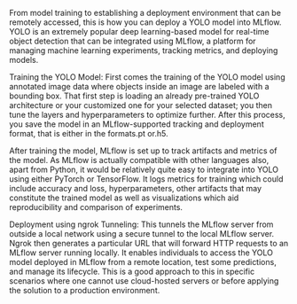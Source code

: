 From model training to establishing a deployment environment that can be remotely accessed, this is how you can deploy a YOLO model into MLflow. YOLO is an extremely popular deep learning-based model for real-time object detection that can be integrated using MLflow, a platform for managing machine learning experiments, tracking metrics, and deploying models.

Training the YOLO Model: First comes the training of the YOLO model using annotated image data where objects inside an image are labeled with a bounding box. That first step is loading an already pre-trained YOLO architecture or your customized one for your selected dataset; you then tune the layers and hyperparameters to optimize further. After this process, you save the model in an MLflow-supported tracking and deployment format, that is either in the formats.pt or.h5.

After training the model, MLflow is set up to track artifacts and metrics of the model. As MLflow is actually compatible with other languages also, apart from Python, it would be relatively quite easy to integrate into YOLO using either PyTorch or TensorFlow. It logs metrics for training which could include accuracy and loss, hyperparameters, other artifacts that may constitute the trained model as well as visualizations which aid reproducibility and comparison of experiments.

Deployment using ngrok Tunneling: This tunnels the MLflow server from outside a local network using a secure tunnel to the local MLflow server. Ngrok then generates a particular URL that will forward HTTP requests to an MLflow server running locally. It enables individuals to access the YOLO model deployed in MLflow from a remote location, test some predictions, and manage its lifecycle. This is a good approach to this in specific scenarios where one cannot use cloud-hosted servers or before applying the solution to a production environment.
